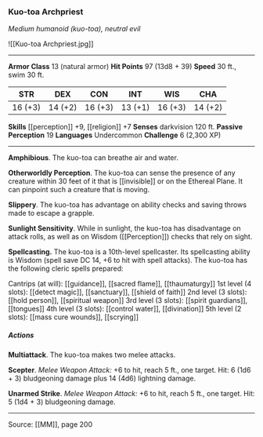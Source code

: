 ### Kuo-toa Archpriest
_Medium humanoid (kuo-toa), neutral evil_

![[Kuo-toa Archpriest.jpg]]




---

**Armor Class** 13 (natural armor)
**Hit Points** 97 (13d8 + 39)
**Speed** 30 ft., swim 30 ft.

| STR     | DEX     | CON     | INT     | WIS     | CHA     |
|---------|---------|---------|---------|---------|---------|
| 16 (+3) | 14 (+2) | 16 (+3) | 13 (+1) | 16 (+3) | 14 (+2) |

**Skills** [[perception]] +9, [[religion]] +7
**Senses** darkvision 120 ft.
**Passive Perception** 19
**Languages** Undercommon
**Challenge** 6 (2,300 XP)

---

**Amphibious**. The kuo-toa can breathe air and water.

**Otherworldly Perception**. The kuo-toa can sense the presence of any creature within 30 feet of it that is [[invisible]] or on the Ethereal Plane. It can pinpoint such a creature that is moving.

**Slippery**. The kuo-toa has advantage on ability checks and saving throws made to escape a grapple.

**Sunlight Sensitivity**. While in sunlight, the kuo-toa has disadvantage on attack rolls, as well as on Wisdom ([[Perception]]) checks that rely on sight.

**Spellcasting.** The kuo-toa is a 10th-level spellcaster. Its spellcasting ability is Wisdom (spell save DC 14, +6 to hit with spell attacks). The kuo-toa has the following cleric spells prepared:

Cantrips (at will): [[guidance]], [[sacred flame]], [[thaumaturgy]]
1st level (4 slots): [[detect magic]], [[sanctuary]], [[shield of faith]]
2nd level (3 slots): [[hold person]], [[spiritual weapon]]
3rd level (3 slots): [[spirit guardians]], [[tongues]]
4th level (3 slots): [[control water]], [[divination]]
5th level (2 slots): [[mass cure wounds]], [[scrying]]

##### Actions
**Multiattack**. The kuo-toa makes two melee attacks.

**Scepter**. _Melee Weapon Attack:_ +6 to hit, reach 5 ft., one target. Hit: 6 (1d6 + 3) bludgeoning damage plus 14 (4d6) lightning damage.

**Unarmed Strike**. _Melee Weapon Attack:_ +6 to hit, reach 5 ft., one target. Hit: 5 (1d4 + 3) bludgeoning damage.


---

Source: [[MM]], page 200